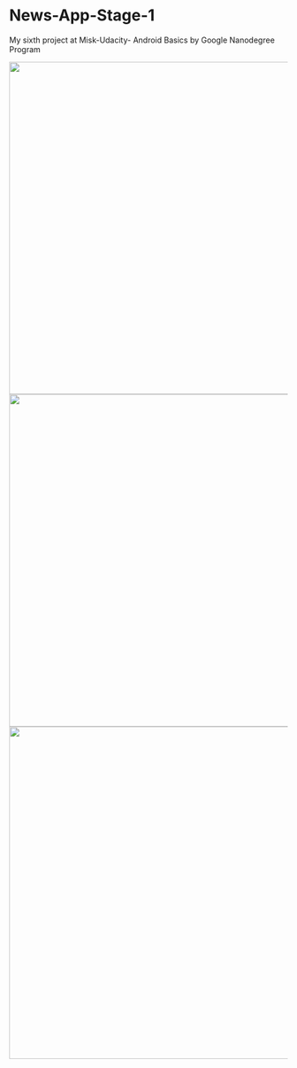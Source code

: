 # News-App-Stage-1
My sixth project at Misk-Udacity- Android Basics by Google Nanodegree Program



<img src="https://github.com/Muneera-Salah/News-App-Stage-1/blob/master/screenshot/1.png" height="600">

<img src="https://github.com/Muneera-Salah/News-App-Stage-1/blob/master/screenshot/2.png" height="600">

<img src="https://github.com/Muneera-Salah/News-App-Stage-1/blob/master/screenshot/3.png" height="600">
